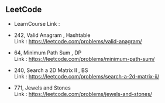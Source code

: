 ## LeetCode

 - LearnCourse
 Link :

 - 242, Valid Anagram , Hashtable <br>
 Link : https://leetcode.com/problems/valid-anagram/

 - 64, Minimum Path Sum , DP <br>
 Link : https://leetcode.com/problems/minimum-path-sum/

 - 240, Search a 2D Matrix II , BS <br>
 Link : https://leetcode.com/problems/search-a-2d-matrix-ii/

 - 771, Jewels and Stones <br>
 Link : https://leetcode.com/problems/jewels-and-stones/